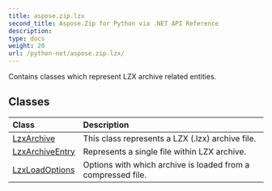 ```yaml
---
title: aspose.zip.lzx
second_title: Aspose.Zip for Python via .NET API Reference
description: 
type: docs
weight: 20
url: /python-net/aspose.zip.lzx/
---
```



Contains classes which represent LZX archive related entities.

## Classes
| Class | Description |
| :- | :- |
|[LzxArchive](/zip/python-net/aspose.zip.lzx/lzxarchive/)|This class represents a LZX (.lzx) archive file.|
|[LzxArchiveEntry](/zip/python-net/aspose.zip.lzx/lzxarchiveentry/)|Represents a single file within LZX archive.|
|[LzxLoadOptions](/zip/python-net/aspose.zip.lzx/lzxloadoptions/)|Options with which archive is loaded from a compressed file.|
